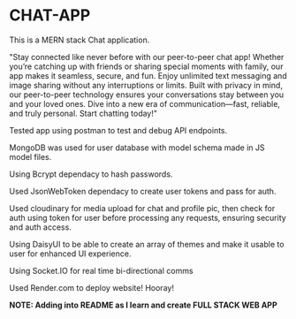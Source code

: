 # CHAT-APP

This is a MERN stack Chat application. 

"Stay connected like never before with our peer-to-peer chat app! Whether you’re catching up with friends or sharing special moments with family, our app makes it seamless, secure, and fun. Enjoy unlimited text messaging and image sharing without any interruptions or limits. Built with privacy in mind, our peer-to-peer technology ensures your conversations stay between you and your loved ones. Dive into a new era of communication—fast, reliable, and truly personal. Start chatting today!"

Tested app using postman to test and debug API endpoints. 

MongoDB was used for user database with model schema made in JS model files. 

Using Bcrypt dependacy to hash passwords.

Used JsonWebToken dependacy to create user tokens and pass for auth.

Used cloudinary for media upload for chat and profile pic, then check for auth using token for user before processing any requests, ensuring security and auth access.

Using DaisyUI to be able to create an array of themes and make it usable to user for enhanced UI experience.

Using Socket.IO for real time bi-directional comms

Used Render.com to deploy website! Hooray!

**NOTE: Adding into README as I learn and create FULL STACK WEB APP**

